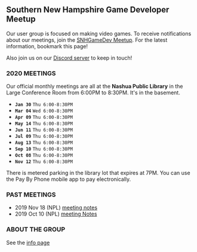 ## Southern New Hampshire Game Developer Meetup

Our user group is focused on making video games. To receive notifications about our meetings, join the [SNHGameDev Meetup](https://www.meetup.com/Southern-NH-GameDev-Group/). For the latest information, bookmark this page!

Also join us on our [Discord server](discord.gg/wxKAx68) to keep in touch!

### 2020 MEETINGS

Our official monthly meetings are all at the **Nashua Public Library** in the Large Conference Room from 6:00PM to 8:30PM. It's in the basement.

* **`Jan 30`** `Thu 6:00-8:30PM`
* **`Mar 04`** `Wed 6:00-8:30PM`
* **`Apr 09`** `Thu 6:00-8:30PM`
* **`May 14`** `Thu 6:00-8:30PM`
* **`Jun 11`** `Thu 6:00-8:30PM`
* **`Jul 09`** `Thu 6:00-8:30PM`
* **`Aug 13`** `Thu 6:00-8:30PM`
* **`Sep 10`** `Thu 6:00-8:30PM`
* **`Oct 08`** `Thu 6:00-8:30PM`
* **`Nov 12`** `Thu 6:00-8:30PM`

There is metered parking in the library lot that expires at 7PM. You can use the Pay By Phone mobile app to pay electronically.

### PAST MEETINGS

* 2019 Nov 18 (NPL) [meeting notes](notes/2019-1118-meeting.md)
* 2019 Oct 10 (NPL) [meeting Notes](notes/2019-1010-meeting.md)

### ABOUT THE GROUP

See the [info page](info)
